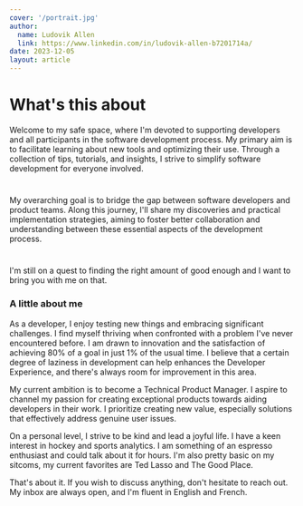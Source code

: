 ```yaml
---
cover: '/portrait.jpg'
author:
  name: Ludovik Allen
  link: https://www.linkedin.com/in/ludovik-allen-b7201714a/
date: 2023-12-05
layout: article
---
```


# What's this about

Welcome to my safe space, where I'm devoted to supporting developers and all participants in the software development process. My primary aim is to facilitate learning about new tools and optimizing their use. Through a collection of tips, tutorials, and insights, I strive to simplify software development for everyone involved.
#
My overarching goal is to bridge the gap between software developers and product teams. Along this journey, I'll share my discoveries and practical implementation strategies, aiming to foster better collaboration and understanding between these essential aspects of the development process. 
#
I'm still on a quest to finding the right amount of good enough and I want to bring you with me on that.

### A little about me
As a developer, I enjoy testing new things and embracing significant challenges. I find myself thriving when confronted with a problem I've never encountered before. I am drawn to innovation and the satisfaction of achieving 80% of a goal in just 1% of the usual time. I believe that a certain degree of laziness in development can help enhances the Developer Experience, and there's always room for improvement in this area.

My current ambition is to become a Technical Product Manager. I aspire to channel my passion for creating exceptional products towards aiding developers in their work. I prioritize creating new value, especially solutions that effectively address genuine user issues.

On a personal level, I strive to be kind and lead a joyful life. I have a keen interest in hockey and sports analytics. I am something of an espresso enthusiast and could talk about it for hours. I'm also pretty basic on my sitcoms, my current favorites are Ted Lasso and The Good Place.

That's about it. If you wish to discuss anything, don't hesitate to reach out. My inbox are always open, and I'm fluent in English and French.